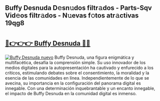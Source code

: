 ## Buffy Desnuda D𝚎sn𝚞dos filtr𝚊dos - Parts-Sqv Vid𝚎os filtr𝚊dos - N𝚞evas f𝚘tos atr𝚊ctivas 19qg8

# <h2><a href="http://mb1k23i.tromn.icu/?c=Buffy+Desnuda">🔗👉👉👉 Buffy Desnuda 🔗🔗</a></h2>

[![Buffy Desnuda nuevo](https://i.imgur.com/pEAQMta.gif)](http://mb1k23i.tromn.icu/?c=Buffy+Desnuda)
Buffy Desnuda, una figura enigmática y multifacética, desafía la comprensión simple. Su uso innovador de los medios digitales para la autopresentación ha cautivado y enfurecido a los críticos, estimulando debates sobre el consentimiento, la moralidad y la esencia de las comunidades en línea. Independientemente de lo que se avecina, su importancia en la configuración del panorama digital es innegable. Con una determinación inquebrantable y un encanto innegable, el impacto de Buffy Desnuda en la comunidad digital es inmenso.
